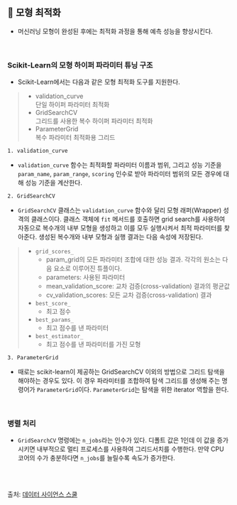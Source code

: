 ## 🌸 모형 최적화
- 머신러닝 모형이 완성된 후에는 최적화 과정을 통해 예측 성능을 향상시킨다.
<br>

### Scikit-Learn의 모형 하이퍼 파라미터 튜닝 구조
- Scikit-Learn에서는 다음과 같은 모형 최적화 도구를 지원한다.
> - validation_curve  
단일 하이퍼 파라미터 최적화
> - GridSearchCV  
그리드를 사용한 복수 하이퍼 파라미터 최적화
> - ParameterGrid  
복수 파라미터 최적화용 그리드


```
1. validation_curve
```
- `validation_curve` 함수는 최적화할 파라미터 이름과 범위, 그리고 성능 기준을 `param_name`, `param_range`, `scoring` 인수로 받아 파라미터 범위의 모든 경우에 대해 성능 기준을 계산한다.


```
2. GridSearchCV
```
- `GridSearchCV` 클래스는 `validation_curve` 함수와 달리 모형 래퍼(Wrapper) 성격의 클래스이다. 클래스 객체에 `fit` 메서드를 호출하면 grid search를 사용하여 자동으로 복수개의 내부 모형을 생성하고 이를 모두 실행시켜서 최적 파라미터를 찾아준다. 생성된 복수개와 내부 모형과 실행 결과는 다음 속성에 저장된다.
> - `grid_scores_`  
>   - param_grid의 모든 파라미터 조합에 대한 성능 결과. 각각의 원소는 다음 요소로 이루어진 튜플이다.
>   - parameters: 사용된 파라미터
>   - mean_validation_score: 교차 검증(cross-validation) 결과의 평균값
>   - cv_validation_scores: 모든 교차 검증(cross-validation) 결과
> - `best_score_`
>   - 최고 점수
> - `best_params_`
>   - 최고 점수를 낸 파라미터
> - `best_estimator_`
>   - 최고 점수를 낸 파라미터를 가진 모형


```
3. ParameterGrid
```
- 때로는 scikit-learn이 제공하는 GridSearchCV 이외의 방법으로 그리드 탐색을 해야하는 경우도 있다. 이 경우 파라미터를 조합하여 탐색 그리드를 생성해 주는 명령어가 `ParameterGrid`이다. `ParameterGrid`는 탐색을 위한 iterator 역할을 한다.
<br>

### 병렬 처리
- `GridSearchCV` 명령에는 `n_jobs`라는 인수가 있다. 디폴트 값은 1인데 이 값을 증가시키면 내부적으로 멀티 프로세스를 사용하여 그리드서치를 수행한다. 만약 CPU 코어의 수가 충분하다면 `n_jobs`를 늘릴수록 속도가 증가한다.

<br>
<br>


출처: [데이터 사이언스 스쿨](https://datascienceschool.net/view-notebook/ff4b5d491cc34f94aea04baca86fbef8/)

